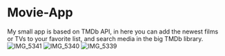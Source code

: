 # Movie-App

My small app is based on TMDb API, in here you can add the newest films or TVs to your favorite list, and search media in the big TMDb library.
![IMG_5341](https://user-images.githubusercontent.com/99028430/191606906-19cdc79e-3d52-43fa-a018-84b3f6bf5e1a.PNG)
![IMG_5340](https://user-images.githubusercontent.com/99028430/191606928-5e226322-9c45-4dd2-b84b-950cf312a60b.PNG)
![IMG_5339](https://user-images.githubusercontent.com/99028430/191606950-57c6bf82-5d85-402c-a1ac-610a13e4797d.PNG)
